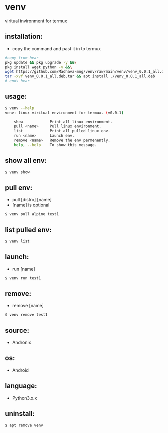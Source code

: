 # venv
viritual invironment for termux

## installation:
* copy the command and past it in to termux

```bash
#copy from hear
pkg update && pkg upgrade -y &&\
pkg install wget python -y &&\
wget https://github.com/Madhava-mng/venv/raw/main/venv/venv_0.0.1_all.deb.tar &&\
tar -xvf venv_0.0.1_all.deb.tar && apt install ./venv_0.0.1_all.deb
# ends hear
```



## usage:
```bash
$ venv --help
venv: linux viritual environment for termux. (v0.0.1)

    show            Print all linux environment.
    pull <name>     Pull linux environment.
    list            Print all pulled linux env.
    run <name>      Launch env.
    remove <name>   Remove the env permenently.
    help, --help    To show this message.
```

## show all env:
```bash
$ venv show
```

## pull env:
* pull [distro] [name]
* [name] is optional
```bash                    
$ venv pull alpine test1
```

## list pulled env:
```bash
$ venv list
```

## launch:
* run [name]
```bash
$ venv run test1
```

## remove:
* remove [name]
```bash
$ venv remove test1
```

## source:
* Andronix
## os:
* Android
## language:
* Python3.x.x

## uninstall:
```bash
$ apt remove venv
```
